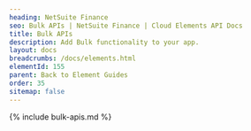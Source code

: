 ```yaml
---
heading: NetSuite Finance
seo: Bulk APIs | NetSuite Finance | Cloud Elements API Docs
title: Bulk APIs
description: Add Bulk functionality to your app.
layout: docs
breadcrumbs: /docs/elements.html
elementId: 155
parent: Back to Element Guides
order: 35
sitemap: false
---
```


{% include bulk-apis.md %}

